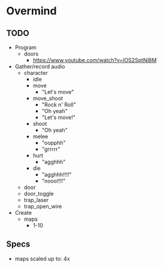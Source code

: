 # Overmind

## TODO

- Program
	- doors
		- https://www.youtube.com/watch?v=lOS2SptNiBM
- Gather/record audio
	- character
		- idle
		- move
			- "Let's move"
		- move_shoot
			- "Rock n' Roll"
			- "Oh yeah"
			- "Let's move!"
		- shoot
			- "Oh yeah"
		- melee
			- "oopphh"
			- "grrrrr"
		- hurt
			- "agghhh"
		- die
			- "agghhh!!!!"
			- "nooo!!!!"
	- door
	- door_toggle
	- trap_laser
	- trap_open_wire
- Create
	- maps
		- 1-10 

## Specs
- maps scaled up to: 4x
